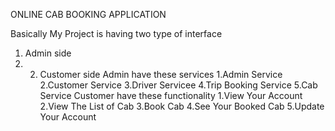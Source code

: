 ONLINE CAB BOOKING APPLICATION

Basically My Project is having two type of interface
1. Admin side
2. 2. Customer side
Admin have these services
1.Admin Service
2.Customer Service
3.Driver Servicee
4.Trip Booking Service
5.Cab Service
Customer have these functionality
1.View Your Account
2.View The List of Cab
3.Book Cab
4.See Your Booked Cab
5.Update Your Account
